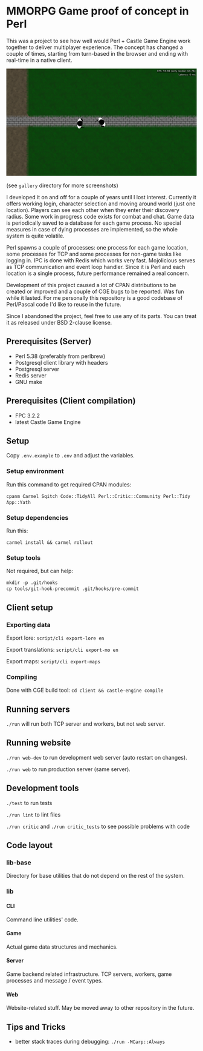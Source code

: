 # MMORPG Game proof of concept in Perl

This was a project to see how well would Perl + Castle Game Engine work together to deliver multiplayer experience. The concept has changed a couple of times, starting from turn-based in the browser and ending with real-time in a native client.

![game screenshot](gallery/game.png)

(see `gallery` directory for more screenshots)

I developed it on and off for a couple of years until I lost interest. Currently it offers working login, character selection and moving around world (just one location). Players can see each other when they enter their discovery radius. Some work in progress code exists for combat and chat. Game data is periodically saved to a database for each game process. No special measures in case of dying processes are implemented, so the whole system is quite volatile.

Perl spawns a couple of processes: one process for each game location, some processes for TCP and some processes for non-game tasks like logging in. IPC is done with Redis which works very fast. Mojolicious serves as TCP communication and event loop handler. Since it is Perl and each location is a single process, future performance remained a real concern.

Development of this project caused a lot of CPAN distributions to be created or improved and a couple of CGE bugs to be reported. Was fun while it lasted. For me personally this repository is a good codebase of Perl/Pascal code I'd like to reuse in the future.

Since I abandoned the project, feel free to use any of its parts. You can treat it as released under BSD 2-clause license.

## Prerequisites (Server)

- Perl 5.38 (preferably from perlbrew)
- Postgresql client library with headers
- Postgresql server
- Redis server
- GNU make

## Prerequisites (Client compilation)

- FPC 3.2.2
- latest Castle Game Engine

## Setup

Copy `.env.example` to `.env` and adjust the variables.

### Setup environment

Run this command to get required CPAN modules:

```
cpanm Carmel Sqitch Code::TidyAll Perl::Critic::Community Perl::Tidy App::Yath
```

### Setup dependencies

Run this:

```
carmel install && carmel rollout
```

### Setup tools

Not required, but can help:

```
mkdir -p .git/hooks
cp tools/git-hook-precommit .git/hooks/pre-commit
```

## Client setup

### Exporting data

Export lore: `script/cli export-lore en`

Export translations: `script/cli export-mo en`

Export maps: `script/cli export-maps`

### Compiling

Done with CGE build tool: `cd client && castle-engine compile`


## Running servers

`./run` will run both TCP server and workers, but not web server.

## Running website

`./run web-dev` to run development web server (auto restart on changes).

`./run web` to run production server (same server).

## Development tools

`./test` to run tests

`./run lint` to lint files

`./run critic` and `./run critic_tests` to see possible problems with code

## Code layout

### lib-base

Directory for base utilities that do not depend on the rest of the system.

### lib

#### CLI

Command line utilities' code.

#### Game

Actual game data structures and mechanics.

#### Server

Game backend related infrastructure. TCP servers, workers, game processes and message / event types.

#### Web

Website-related stuff. May be moved away to other repository in the future.

## Tips and Tricks

- better stack traces during debugging: `./run -MCarp::Always`

